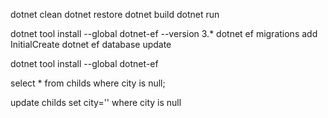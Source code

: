 dotnet clean
dotnet restore
dotnet build
dotnet run

dotnet tool install --global dotnet-ef --version 3.*
dotnet ef migrations add InitialCreate
dotnet ef database update

dotnet tool install --global dotnet-ef

select * from childs where city is null;

update childs set city='' where city is null
